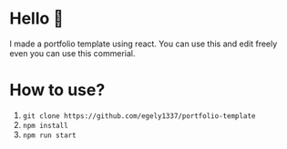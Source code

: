 # Hello 👋
I made a portfolio template using react. You can use this and edit freely even you can use this commerial.

# How to use?
1. `git clone https://github.com/egely1337/portfolio-template`
2. `npm install`
3. `npm run start` 